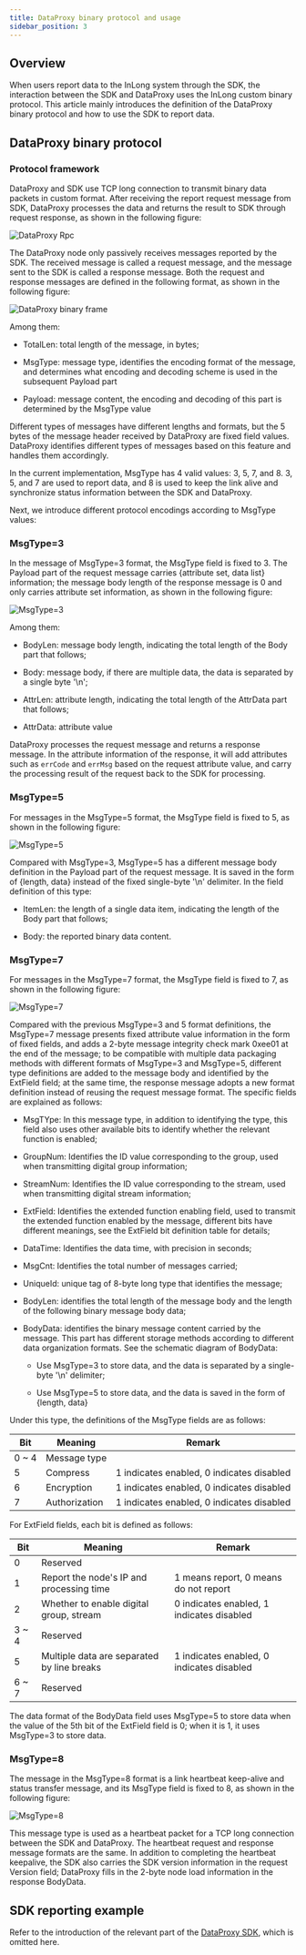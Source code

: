 ```yaml
---
title: DataProxy binary protocol and usage
sidebar_position: 3
---
```


## Overview

When users report data to the InLong system through the SDK, the interaction between the SDK and DataProxy uses the InLong custom binary protocol. This article mainly introduces the definition of the DataProxy binary protocol and how to use the SDK to report data.

## DataProxy binary protocol

### Protocol framework

DataProxy and SDK use TCP long connection to transmit binary data packets in custom format. After receiving the report request message from SDK, DataProxy processes the data and returns the result to SDK through request response, as shown in the following figure:

![DataProxy Rpc](img/dataproxy_rpc.png)

The DataProxy node only passively receives messages reported by the SDK. The received message is called a request message, and the message sent to the SDK is called a response message. Both the request and response messages are defined in the following format, as shown in the following figure:

![DataProxy binary frame](img/dataproxy_rpc_msg_frame.png)

Among them:

- TotalLen: total length of the message, in bytes;

- MsgType: message type, identifies the encoding format of the message, and determines what encoding and decoding scheme is used in the subsequent Payload part

- Payload: message content, the encoding and decoding of this part is determined by the MsgType value

Different types of messages have different lengths and formats, but the 5 bytes of the message header received by DataProxy are fixed field values. DataProxy identifies different types of messages based on this feature and handles them accordingly.

In the current implementation, MsgType has 4 valid values: 3, 5, 7, and 8. 3, 5, and 7 are used to report data, and 8 is used to keep the link alive and synchronize status information between the SDK and DataProxy.

Next, we introduce different protocol encodings according to MsgType values:

### MsgType=3

In the message of MsgType=3 format, the MsgType field is fixed to 3. The Payload part of the request message carries {attribute set, data list} information; the message body length of the response message is 0 and only carries attribute set information, as shown in the following figure:

![MsgType=3](img/dataproxy_rpc_msgtype3.png)

Among them:

- BodyLen: message body length, indicating the total length of the Body part that follows;

- Body: message body, if there are multiple data, the data is separated by a single byte '\n';

- AttrLen: attribute length, indicating the total length of the AttrData part that follows;

- AttrData: attribute value

DataProxy processes the request message and returns a response message. In the attribute information of the response, it will add attributes such as `errCode` and `errMsg` based on the request attribute value, and carry the processing result of the request back to the SDK for processing.

### MsgType=5

For messages in the MsgType=5 format, the MsgType field is fixed to 5, as shown in the following figure:

![MsgType=5](img/dataproxy_rpc_msgtype5.png)

Compared with MsgType=3, MsgType=5 has a different message body definition in the Payload part of the request message. It is saved in the form of {length, data} instead of the fixed single-byte '\n' delimiter. In the field definition of this type:

- ItemLen: the length of a single data item, indicating the length of the Body part that follows;

- Body: the reported binary data content.

### MsgType=7

For messages in the MsgType=7 format, the MsgType field is fixed to 7, as shown in the following figure:

![MsgType=7](img/dataproxy_rpc_msgtype7.png)

Compared with the previous MsgType=3 and 5 format definitions, the MsgType=7 message presents fixed attribute value information in the form of fixed fields, and adds a 2-byte message integrity check mark 0xee01 at the end of the message; to be compatible with multiple data packaging methods with different formats of MsgType=3 and MsgType=5, different type definitions are added to the message body and identified by the ExtField field; at the same time, the response message adopts a new format definition instead of reusing the request message format. The specific fields are explained as follows:

- MsgTYpe: In this message type, in addition to identifying the type, this field also uses other available bits to identify whether the relevant function is enabled;

- GroupNum: Identifies the ID value corresponding to the group, used when transmitting digital group information;

- StreamNum: Identifies the ID value corresponding to the stream, used when transmitting digital stream information;

- ExtField: Identifies the extended function enabling field, used to transmit the extended function enabled by the message, different bits have different meanings, see the ExtField bit definition table for details;

- DataTime: Identifies the data time, with precision in seconds;

- MsgCnt: Identifies the total number of messages carried;

- UniqueId: unique tag of 8-byte long type that identifies the message;

- BodyLen: identifies the total length of the message body and the length of the following binary message body data;

- BodyData: identifies the binary message content carried by the message. This part has different storage methods according to different data organization formats. See the schematic diagram of BodyData:

    - Use MsgType=3 to store data, and the data is separated by a single-byte '\n' delimiter;

    - Use MsgType=5 to store data, and the data is saved in the form of {length, data}

Under this type, the definitions of the MsgType fields are as follows:

| Bit    | Meaning        | Remark                                    |
|--------|----------------|-------------------------------------------|
| 0 ~ 4  | Message type   |                                           |
| 5      | Compress       | 1 indicates enabled, 0 indicates disabled |
| 6      | Encryption     | 1 indicates enabled, 0 indicates disabled |
| 7      | Authorization  | 1 indicates enabled, 0 indicates disabled |

For ExtField fields, each bit is defined as follows:

| Bit   | Meaning                                    | Remark                                    |
|-------|--------------------------------------------|-------------------------------------------|
| 0     | Reserved                                   |                                           |
| 1     | Report the node's IP and processing time   | 1 means report, 0 means do not report     |
| 2     | Whether to enable digital group, stream    | 0 indicates enabled, 1 indicates disabled |
| 3 ~ 4 | Reserved                                   |                                           |
| 5     | Multiple data are separated by line breaks | 1 indicates enabled, 0 indicates disabled |
| 6 ~ 7 | Reserved                                   |                                           |

The data format of the BodyData field uses MsgType=5 to store data when the value of the 5th bit of the ExtField field is 0; when it is 1, it uses MsgType=3 to store data.

### MsgType=8

The message in the MsgType=8 format is a link heartbeat keep-alive and status transfer message, and its MsgType field is fixed to 8, as shown in the following figure:

![MsgType=8](img/dataproxy_rpc_msgtype8.png)

This message type is used as a heartbeat packet for a TCP long connection between the SDK and DataProxy. The heartbeat request and response message formats are the same. In addition to completing the heartbeat keepalive, the SDK also carries the SDK version information in the request Version field; DataProxy fills in the 2-byte node load information in the response BodyData.

## SDK reporting example

Refer to the introduction of the relevant part of the [DataProxy SDK](../../sdk/dataproxy-sdk/java.md), which is omitted here.
